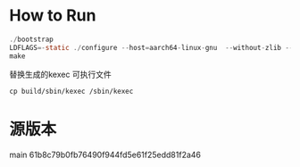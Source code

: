 
# How to Run

```c
./bootstrap
LDFLAGS=-static ./configure --host=aarch64-linux-gnu  --without-zlib --without-lzm
make 
```

替换生成的kexec 可执行文件

```
cp build/sbin/kexec /sbin/kexec
```

# 源版本

main 61b8c79b0fb76490f944fd5e61f25edd81f2a46


